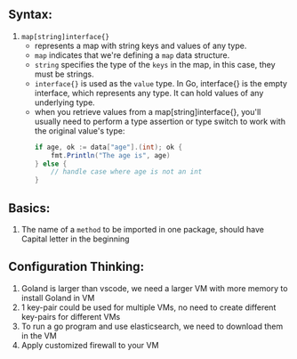 ## Syntax:
1. `map[string]interface{}`
    - represents a map with string keys and values of any type.
    - `map` indicates that we're defining a `map` data structure.
    - `string` specifies the type of the `keys` in the map, in this case, they must be strings.
    - `interface{}` is used as the `value` type. In Go, interface{} is the empty interface, which represents any type. It can hold values of any underlying type.
    - when you retrieve values from a map[string]interface{}, you'll usually need to perform a type assertion or type switch to work with the original value's type:
        ```Java
        if age, ok := data["age"].(int); ok {
            fmt.Println("The age is", age)
        } else {
            // handle case where age is not an int
        }
        ```

## Basics:
1. The name of a `method` to be imported in one package, should have Capital letter in the beginning

## Configuration Thinking:
1. Goland is larger than vscode, we need a larger VM with more memory to install Goland in VM
2. 1 key-pair could be used for multiple VMs, no need to create different key-pairs for different VMs
3. To run a go program and use elasticsearch, we need to download them in the VM
4. Apply customized firewall to your VM
